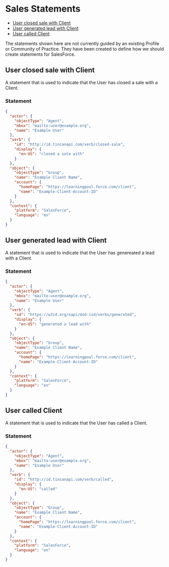 ---
---

# Sales Statements

- [User closed sale with Client](#user-closed-sale-with-client)
- [User generated lead with Client](#user-generated-lead-with-client)
- [User called Client](#user-called-company)

The statements shown here are not currently guided by an existing Profile or Community of Practice. They have been created to define how we should create statements for SalesForce.

## User closed sale with Client
A statement that is used to indicate that the User has closed a sale with a Client.

### Statement

```json
{
  "actor": {
    "objectType": "Agent",
    "mbox": "mailto:user@example.org",
    "name": "Example User"
  },
  "verb": {
    "id": "http://id.tincanapi.com/verb/closed-sale",
    "display": {
      "en-US": "closed a sale with"
    }
  },
  "object": {
    "objectType": "Group",
    "name": "Example Client Name",
    "account": {
      "homePage": "https://learningpool.force.com/client",
      "name": "Example-Client-Account-ID"
    }
  },
  "context": {
    "platform": "SalesForce",
    "language": "en"
  }
}
```

## User generated lead with Client
A statement that is used to indicate that the User has genereated a lead with a Client.

### Statement

```json
{
  "actor": {
    "objectType": "Agent",
    "mbox": "mailto:user@example.org",
    "name": "Example User"
  },
  "verb": {
    "id": "https://w3id.org/xapi/dod-isd/verbs/generated",
    "display": {
      "en-US": "generated a lead with"
    }
  },
  "object": {
    "objectType": "Group",
    "name": "Example Client Name",
    "account": {
      "homePage": "https://learningpool.force.com/client",
      "name": "Example-Client-Account-ID"
    }
  },
  "context": {
    "platform": "SalesForce",
    "language": "en"
  }
}
```


## User called Client
A statement that is used to indicate that the User has called a Client.

### Statement

```json
{
  "actor": {
    "objectType": "Agent",
    "mbox": "mailto:user@example.org",
    "name": "Example User"
  },
  "verb": {
    "id": "http://id.tincanapi.com/verb/called",
    "display": {
      "en-US": "called"
    }
  },
  "object": {
    "objectType": "Group",
    "name": "Example Client Name",
    "account": {
      "homePage": "https://learningpool.force.com/client",
      "name": "Example-Client-Account-ID"
    }
  },
  "context": {
    "platform": "SalesForce",
    "language": "en"
  }
}
```
